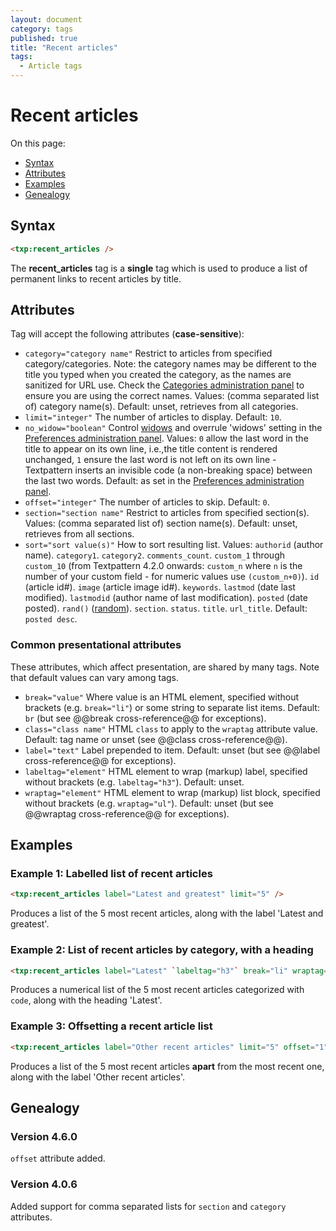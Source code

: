 ```yaml
---
layout: document
category: tags
published: true
title: "Recent articles"
tags:
  - Article tags
---
```


# Recent articles

On this page:

* [Syntax](#user-content-syntax)
* [Attributes](#user-content-attributes)
* [Examples](#user-content-examples)
* [Genealogy](#user-content-genealogy)

## Syntax

```html
<txp:recent_articles />
```

The **recent_articles** tag is a __single__ tag which is used to produce a list of permanent links to recent articles by title.

## Attributes

Tag will accept the following attributes (**case-sensitive**):

* `category="category name"`
Restrict to articles from specified category/categories. Note: the category names may be different to the title you typed when you created the category, as the names are sanitized for URL use. Check the [Categories administration panel](../administration/categories-panel) to ensure you are using the correct names.
Values: (comma separated list of) category name(s).
Default: unset, retrieves from all categories.
* `limit="integer"`
The number of articles to display.
Default: `10`.
* `no_widow="boolean"`
Control [widows](http://en.wikipedia.org/wiki/Widows_and_orphans) and overrule 'widows' setting in the [Preferences administration panel](../administration/preferences-panel).
Values: `0` allow the last word in the title to appear on its own line, i.e.,the title content is rendered unchanged, `1` ensure the last word is not left on its own line - Textpattern inserts an invisible code (a non-breaking space) between the last two words.
Default: as set in the [Preferences administration panel](../administration/preferences-panel).
* `offset="integer"`
The number of articles to skip.
Default: `0`.
* `section="section name"`
Restrict to articles from specified section(s).
Values: (comma separated list of) section name(s).
Default: unset, retrieves from all sections.
* `sort="sort value(s)"`
How to sort resulting list.
Values:
`authorid` (author name).
`category1`.
`category2`.
`comments_count`.
`custom_1` through `custom_10` (from Textpattern 4.2.0 onwards: `custom_n` where `n` is the number of your custom field - for numeric values use `(custom_n+0)`).
`id` (article id#).
`image` (article image id#).
`keywords`.
`lastmod` (date last modified).
`lastmodid` (author name of last modification).
`posted` (date posted).
`rand()` ([random](http://dev.mysql.com/doc/refman/5.0/en/mathematical-functions.html#function_rand)).
`section`.
`status`.
`title`.
`url_title`.
Default: `posted desc`.

### Common presentational attributes

These attributes, which affect presentation, are shared by many tags. Note that default values can vary among tags.

* `break="value"`
Where value is an HTML element, specified without brackets (e.g. `break="li"`) or some string to separate list items.
Default: `br` (but see @@break cross-reference@@ for exceptions).
* `class="class name"`
HTML `class` to apply to the `wraptag` attribute value.
Default: tag name or unset (see @@class cross-reference@@).
* `label="text"`
Label prepended to item.
Default: unset (but see @@label cross-reference@@ for exceptions).
* `labeltag="element"`
HTML element to wrap (markup) label, specified without brackets (e.g. `labeltag="h3"`).
Default: unset.
* `wraptag="element"`
HTML element to wrap (markup) list block, specified without brackets (e.g. `wraptag="ul"`).
Default: unset (but see @@wraptag cross-reference@@ for exceptions).

## Examples

### Example 1: Labelled list of recent articles

```html
<txp:recent_articles label="Latest and greatest" limit="5" />
```

Produces a list of the 5 most recent articles, along with the label 'Latest and greatest'.

### Example 2: List of recent articles by category, with a heading

```html
<txp:recent_articles label="Latest" `labeltag="h3"` break="li" wraptag="ol" category="code" sort="Section desc" />
```

Produces a numerical list of the 5 most recent articles categorized with `code`, along with the heading 'Latest'.

### Example 3: Offsetting a recent article list

```html
<txp:recent_articles label="Other recent articles" limit="5" offset="1" />
```

Produces a list of the 5 most recent articles __apart__ from the most recent one, along with the label 'Other recent articles'.

## Genealogy

### Version 4.6.0

`offset` attribute added.

### Version 4.0.6

Added support for comma separated lists for `section` and `category` attributes.
